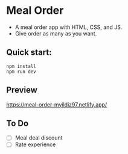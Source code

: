# Meal Order
- A meal order app with HTML, CSS, and JS.
- Give order as many as you want.
## Quick start:

```
npm install
npm run dev
````
## Preview
https://meal-order-myildiz97.netlify.app/

## To Do
- [ ] Meal deal discount
- [ ] Rate experience
